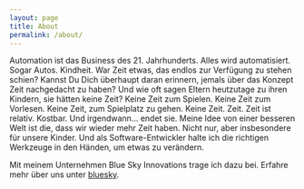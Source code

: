 ```yaml
---
layout: page
title: About
permalink: /about/
---
```


Automation ist das Business des 21. Jahrhunderts. Alles wird automatisiert. Sogar Autos.
Kindheit. War Zeit etwas, das endlos zur Verfügung zu stehen schien? Kannst Du Dich 
überhaupt daran erinnern, jemals über das Konzept Zeit nachgedacht zu haben? Und wie
oft sagen Eltern heutzutage zu ihren Kindern, sie hätten keine Zeit? Keine Zeit zum Spielen.
Keine Zeit zum Vorlesen. Keine Zeit, zum Spielplatz zu gehen. Keine Zeit. Zeit. Zeit ist
relativ. Kostbar. Und irgendwann... endet sie. Meine Idee von einer besseren Welt ist die, 
dass wir wieder mehr Zeit haben. Nicht nur, aber insbesondere für unsere Kinder. Und als
Software-Entwickler halte ich die richtigen Werkzeuge in den Händen, um etwas zu verändern.

Mit meinem Unternehmen Blue Sky Innovations trage ich dazu bei. Erfahre mehr über uns unter
[bluesky][Blue Sky Innovations].

[Blue Sky Innovations]: https://www.blueskyinnovations.de
